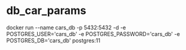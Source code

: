 # db_car_params

docker run --name cars_db -p 5432:5432 -d -e POSTGRES_USER='cars_db' -e POSTGRES_PASSWORD='cars_db' -e POSTGRES_DB='cars_db' postgres:11